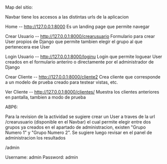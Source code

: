 Map del sitio:

Navbar tiene los accesos a las distintas urls de la aplicacion

Home -- http://127.0.0.1:8000
Es un landing page que permite navegar

Crear Usuario -- http://127.0.0.1:8000/crearusuario
Formulario para crear User propios de Django que permite tambien elegir el grupo al que pertenecera ese User

Login Usuario -- http://127.0.0.1:8000/loginu
Login que permite loguear User creados en el formulario anteriro o directamente por el administrador de Django

Crear Cliente -- http://127.0.0.1:8000/cliente2
Crea cliente que corresponde a un modelo de prueba creado para testear vistas, etc.

Ver Cliente -- http://127.0.0.1:8000/clientes/
Muestra los clientes anteriores en pantalla, tambien a modo de prueba


ABP6:

Para la revision de la actividad se sugiere crear un User a traves de la url /crearusuario (disponible en el Navbar) el cual permite elegir entre dos grupos ya creados en el apartado de administracion, existen "Grupo Numero 1" y "Grupo Numero 2". Se sugiere luego revisar en el panel de administracion los resultados

/admin

Username: admin
Password: admin

